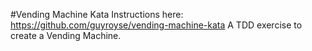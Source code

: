 #Vending Machine Kata
Instructions here: https://github.com/guyroyse/vending-machine-kata
A TDD exercise to create a Vending Machine.